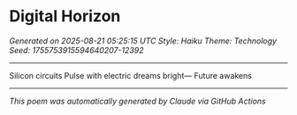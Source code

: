 # Digital Horizon

*Generated on 2025-08-21 05:25:15 UTC*
*Style: Haiku*
*Theme: Technology*
*Seed: 1755753915594640207-12392*

---

Silicon circuits
Pulse with electric dreams bright—
Future awakens

---

*This poem was automatically generated by Claude via GitHub Actions*